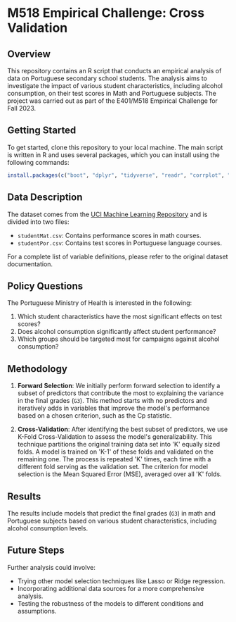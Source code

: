 # M518 Empirical Challenge: Cross Validation

## Overview

This repository contains an R script that conducts an empirical analysis of data on Portuguese secondary school students. The analysis aims to investigate the impact of various student characteristics, including alcohol consumption, on their test scores in Math and Portuguese subjects. The project was carried out as part of the E401/M518 Empirical Challenge for Fall 2023.

## Getting Started

To get started, clone this repository to your local machine. The main script is written in R and uses several packages, which you can install using the following commands:

```R
install.packages(c("boot", "dplyr", "tidyverse", "readr", "corrplot", "caret", "leaps"))
```

## Data Description

The dataset comes from the [UCI Machine Learning Repository](https://archive.ics.uci.edu/ml/datasets/STUDENT+ALCOHOL+CONSUMPTION) and is divided into two files:

- `studentMat.csv`: Contains performance scores in math courses.
- `studentPor.csv`: Contains test scores in Portuguese language courses.

For a complete list of variable definitions, please refer to the original dataset documentation.

## Policy Questions

The Portuguese Ministry of Health is interested in the following:

1. Which student characteristics have the most significant effects on test scores?
2. Does alcohol consumption significantly affect student performance?
3. Which groups should be targeted most for campaigns against alcohol consumption?

## Methodology

1. **Forward Selection**: We initially perform forward selection to identify a subset of predictors that contribute the most to explaining the variance in the final grades (`G3`). This method starts with no predictors and iteratively adds in variables that improve the model's performance based on a chosen criterion, such as the Cp statistic.

2. **Cross-Validation**: After identifying the best subset of predictors, we use K-Fold Cross-Validation to assess the model's generalizability. This technique partitions the original training data set into 'K' equally sized folds. A model is trained on 'K-1' of these folds and validated on the remaining one. The process is repeated 'K' times, each time with a different fold serving as the validation set. The criterion for model selection is the Mean Squared Error (MSE), averaged over all 'K' folds.


## Results

The results include models that predict the final grades (`G3`) in math and Portuguese subjects based on various student characteristics, including alcohol consumption levels.


## Future Steps

Further analysis could involve:

- Trying other model selection techniques like Lasso or Ridge regression.
- Incorporating additional data sources for a more comprehensive analysis.
- Testing the robustness of the models to different conditions and assumptions.



